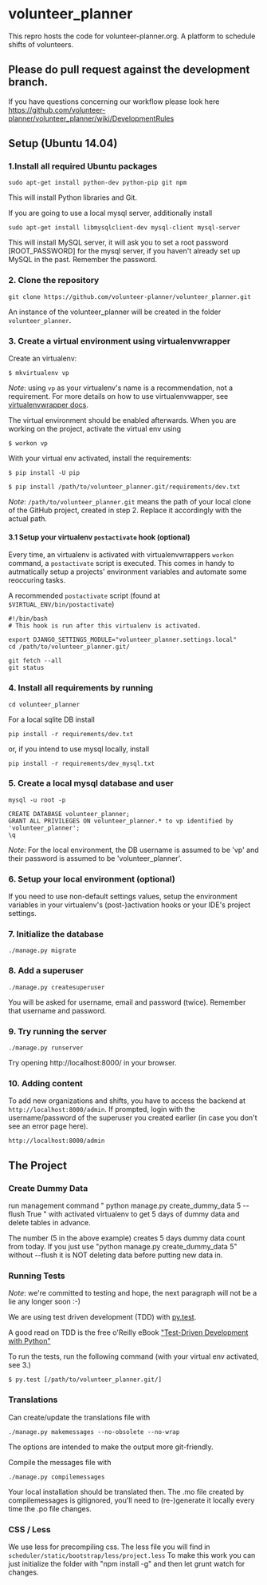 # volunteer_planner
This repro hosts the code for volunteer-planner.org. A platform to schedule shifts of volunteers.

## Please do pull request against the development branch.
If you have questions concerning our workflow please look here
https://github.com/volunteer-planner/volunteer_planner/wiki/DevelopmentRules

## Setup (Ubuntu 14.04)

### 1.Install all required Ubuntu packages

    sudo apt-get install python-dev python-pip git npm

This will install Python libraries and Git.

If you are going to use a local mysql server, additionally install

    sudo apt-get install libmysqlclient-dev mysql-client mysql-server

This will install MySQL server, it will ask you to set a root password
[ROOT_PASSWORD] for the mysql server, if you haven't already set up MySQL in the
past. Remember the password.

### 2. Clone the repository

    git clone https://github.com/volunteer-planner/volunteer_planner.git

An instance of the volunteer_planner will be created in the folder
`volunteer_planner`.

### 3. Create a virtual environment using virtualenvwrapper

Create an virtualenv:
    
    $ mkvirtualenv vp

*Note*: using `vp` as your virtualenv's name is a recommendation, not a requirement. For more details on how to use virtualenvwapper, see [virtualenvwrapper docs](https://virtualenvwrapper.readthedocs.org/).

The virtual environment should be enabled afterwards. When you are working on the project,
activate the virtual env using

    $ workon vp

With your virtual env activated, install the requirements:

    $ pip install -U pip
     
    $ pip install /path/to/volunteer_planner.git/requirements/dev.txt

*Note*: `/path/to/volunteer_planner.git` means the path of your local clone of the 
GitHub project, created in step 2. Replace it accordingly with the actual path.

#### 3.1 Setup your virtualenv `postactivate` hook (optional)

Every time, an virtualenv is activated with virtualenvwrappers `workon` command, 
a `postactivate` script is executed. This comes in handy to autmatically setup 
a projects' environment variables and automate some reoccuring tasks.

A recommended `postactivate` script (found at `$VIRTUAL_ENV/bin/postactivate`)

    #!/bin/bash
    # This hook is run after this virtualenv is activated.
    ​
    export DJANGO_SETTINGS_MODULE="volunteer_planner.settings.local"
    cd /path/to/volunteer_planner.git/
    ​
    git fetch --all
    git status

### 4. Install all requirements by running

    cd volunteer_planner

For a local sqlite DB install

    pip install -r requirements/dev.txt

or, if you intend to use mysql locally, install

    pip install -r requirements/dev_mysql.txt

### 5. Create a local mysql database and user

    mysql -u root -p

    CREATE DATABASE volunteer_planner;
    GRANT ALL PRIVILEGES ON volunteer_planner.* to vp identified by 'volunteer_planner';
    \q

*Note*: For the local environment, the DB username is assumed to be 'vp'
and their password is assumed to be 'volunteer_planner'.

### 6. Setup your local environment (optional)

If you need to use non-default settings values, setup the environment variables
in your virtualenv's (post-)activation hooks or your IDE's project settings.

### 7. Initialize the database

    ./manage.py migrate

### 8. Add a superuser

    ./manage.py createsuperuser

You will be asked for username, email and password (twice). Remember that
username and password.

### 9. Try running the server

    ./manage.py runserver

Try opening http://localhost:8000/ in your browser.

### 10. Adding content

To add new organizations and shifts, you have to access the backend at
`http://localhost:8000/admin`. If prompted, login with the username/password of
the superuser you created earlier (in case you don't see an error page here).

    http://localhost:8000/admin

## The Project

### Create Dummy Data

run management command " python manage.py create_dummy_data 5 --flush True " with activated virtualenv to get 5 days of dummy data and delete tables in advance.

The number (5 in the above example) creates 5 days dummy data count from today.
If you just use "python manage.py create_dummy_data 5" without --flush it is NOT deleting data before putting new data in.

### Running Tests

*Note*: we're committed to testing and hope, the next paragraph will not be a lie any longer soon :-) 

We are using test driven development (TDD) with [py.test](http://pytest.org/). 

A good read on TDD is the free o'Reilly eBook ["Test-Driven Development with Python"](http://chimera.labs.oreilly.com/books/1234000000754/index.html)

To run the tests, run the following command (with your virtual env activated, see 3.)

    $ py.test [/path/to/volunteer_planner.git/]

### Translations

Can create/update the translations file with

```
./manage.py makemessages --no-obsolete --no-wrap
```

The options are intended to make the output more git-friendly.

Compile the messages file with

```
./manage.py compilemessages
```

Your local installation should be translated then.
The .mo file created by compilemessages is gitignored,
you'll need to (re-)generate it locally every time the .po file changes.


### CSS / Less

We use less for precompiling css. The less file you will find in
`scheduler/static/bootstrap/less/project.less` To make this work you can just
initialize the folder with "npm install -g" and then let grunt watch for
changes.
